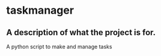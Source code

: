 # taskmanager
## A description of what the project is for.
A python script to make and manage tasks
